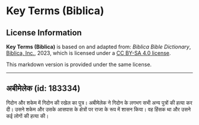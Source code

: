 # Key Terms (Biblica)

## License Information

**Key Terms (Biblica)** is based on and adapted from: _Biblica Bible Dictionary_, [Biblica, Inc.](https://www.biblica.com/), 2023, which is licensed under a [CC BY-SA 4.0 license](https://creativecommons.org/licenses/by-sa/4.0/legalcode.en).

This markdown version is provided under the same license.



--------------------------------

## अबीमेलेक (id: 183334)

गिदोन और शकेम में गिदोन की रखेल का पुत्र। अबीमेलेक ने गिदोन के लगभग सभी अन्य पुत्रों की हत्या कर दी। उसने शकेम और उसके आसपास के क्षेत्रों पर राजा के रूप में शासन किया। वह हिंसक था और उसने कई लोगों की हत्या की।


